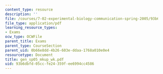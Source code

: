 ```yaml
---
content_type: resource
description: ''
file: /courses/7-02-experimental-biology-communication-spring-2005/93b6dbfd05ccfe24359fee6994cc4586_gen_sp05_mkup_wk.pdf
file_type: application/pdf
learning_resource_types:
- Exams
ocw_type: OCWFile
parent_title: Exams
parent_type: CourseSection
parent_uid: 0b66e8dd-4b26-603e-ddaa-1768a010e0e4
resourcetype: Document
title: gen_sp05_mkup_wk.pdf
uid: 93b6dbfd-05cc-fe24-359f-ee6994cc4586
---
```

